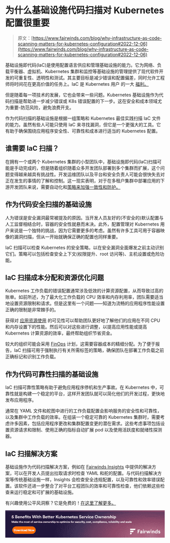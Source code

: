 # 为什么基础设施代码扫描对 Kubernetes 配置很重要

> 原文：[https://www.fairwinds.com/blog/why-infrastructure-as-code-scanning-matters-for-kubernetes-configuration#2022-12-06](https://www.fairwinds.com/blog/why-infrastructure-as-code-scanning-matters-for-kubernetes-configuration#2022-12-06)

 基础设施即代码(IaC)是使用配置语言供应和管理基础设施的能力。它为网络、负载平衡器、虚拟机、Kubernetes 集群和监控等基础设施的管理提供了现代软件开发的可重复性、透明性和测试。其主要目标是减少错误和配置偏差，同时允许工程师将时间花在更高价值的任务上。IaC 是 Kubernetes 用户 的一大 [福利。](https://www.fairwinds.com/blog/why-infrastructure-as-code-kubernetes)

但是随着每一项技术的发展，它也会带来一些问题。Kubernetes 基础设施作为代码扫描是帮助进一步减少错误或 K8s 错误配置的下一步。这在安全和成本领域尤为重要-防范风险，避免浪费开支。

作为代码扫描的基础设施是根据一组策略和 Kubernetes 最佳实践扫描 IaC 文件的能力。虽然有些人可能只使用 IaC 来寻找漏洞，但它是一个更强大的工具。它有助于确保围绕应用程序安全性、可靠性和成本进行适当的 Kubernetes 配置。

## 谁需要 IaC 扫描？

在拥有一个或两个 Kubernetes 集群的小型团队中，基础设施即代码(IaC)扫描可能是手动完成的，但是随着组织随着众多开发团队部署到多个集群而扩展，这个问题变得越来越具有挑战性。开发运维团队以及平台和安全负责人可能会很快失去对正在发生的事情的了解和控制。这一现实表明，对于在多租户集群中部署应用的下游开发团队来说，需要自动化和[策略来加强一致性和防护。](/blog/what-are-kubernetes-guardrails)

## 作为代码安全扫描的基础设施

人为错误是安全漏洞最常被提及的原因。当开发人员友好的(不安全的)默认配置与人工监督相结合时，容器的安全性就悬而未决。此外，配置管理对 Kubernetes 用户来说是一个独特的挑战，因为它需要更多的考虑。虽然有许多工具可用于容器映像的漏洞扫描，但从一开始就确保正确的配置也同样重要。

IaC 扫描可以检查 Kubernetes 的安全策略，以在安全漏洞全面爆发之前主动识别它们。策略可以包括检查安全上下文(权限提升、root 访问等)、主机设置或危险功能。

## IaC 扫描成本分配和资源优化问题

Kubernetes 工作负载的错误配置通常涉及低效的计算资源配置，从而导致过高的账单。如前所述，为了最大化工作负载的 CPU 效率和内存利用率，团队需要适当地设置资源限制和请求。但是这里有一个问题——知道为流畅的应用程序性能设置正确的限制是非常棘手的。

获得对 [应用资源使用](https://www.fairwinds.com/kubernetes-cost-optimization) 的可见性可以帮助团队更好地了解他们的应用在不同 CPU 和内存设置下的性能。然后可以对这些进行调整，以提高应用性能或提高 Kubernetes 计算资源的效率，最终帮助组织节省资金。

较大的组织可能会采用 [FinOps](/blog/finops-maturity-model-applied-to-kubernetes) 计划，这需要容器成本的精细分配。为了便于报告，IaC 扫描可用于强制执行有关所需标签的策略，确保团队在部署工作负载之前正确标记和识别工作负载。

## 作为代码可靠性扫描的基础设施

IaC 扫描可靠性策略有助于避免应用程序停机和生产事故。在 Kubernetes 中，可靠性就是构建一个稳定的平台，这样开发团队就可以简化他们的开发过程，更快地发布应用程序。

通常在 YAML 文件和舵图中进行的工作负载配置会影响服务的安全性和可靠性，以及集群中工作负载的效率。在组装一个稳定可靠的 Kubernetes 集群时，需要考虑许多因素，包括应用程序更改和集群配置变更的潜在需求。这些考虑事项包括设置资源请求和限制、使用正确的指标自动扩展 pod 以及使用活跃度和就绪性探测器。

## IaC 扫描解决方案

基础设施作为代码扫描解决方案，例如在 [Fairwinds Insights](/insights) 中提供的解决方案，可以在开发人员提出拉取请求时检查 YAML 和舵的配置。与代码扫描解决方案等传统基础设施一样，Insights 会检查安全违规配置，以及可靠性和效率错误配置。该软件还进一步整合了对平台工程团队的效率和可靠性检查，他们依赖这些检查来运行稳定和可扩展的基础设施。

有兴趣使用公平风洞察？它是免费的！[在这里了解更多。](/coming-soon)

[![Make the Most of These 5 Benefits With Better Kubernetes Service Ownership](img/679cca7f70be39475f75570edbedd4d3.png)](https://cta-redirect.hubspot.com/cta/redirect/2184645/f3f581eb-ca9c-4672-ac36-769e14fbe91a)